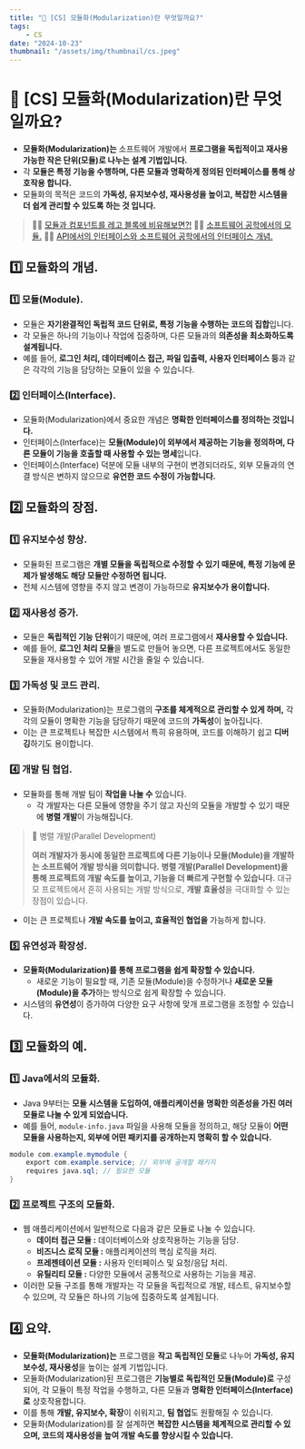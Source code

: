 ```yaml
---
title: "💾 [CS] 모듈화(Modularization)란 무엇일까요?"
tags:
    - CS
date: "2024-10-23"
thumbnail: "/assets/img/thumbnail/cs.jpeg"
---
```


# 💾 [CS] 모듈화(Modularization)란 무엇일까요?
- **모듈화(Modularization)는** 소프트웨어 개발에서 **프로그램을 독립적이고 재사용 가능한 작은 단위(모듈)로 나누는 설계 기법입니다.**
- 각 **모듈은 특정 기능을 수행하며, 다른 모듈과 명확하게 정의된 인터페이스를 통해 상호작용 합니다.**
- 모듈화의 목적은 코드의 **가독성, 유지보수성, 재사용성을 높이고, 복잡한 시스템을 더 쉽게 관리할 수 있도록 하는 것 입니다.**

> 🙋‍♂️ [모듈과 컴포넌트를 레고 블록에 비유해보면?!](https://www.devkobe24.com/CS/2024/2024-10-07-compare-modules-and-components-to-lego-blocks.html)
> 🙋‍♂️ [소프트웨어 공학에서의 모듈.](https://www.devkobe24.com/CS/2024/2024-10-07-modules-in-software-engineering.html)
> 🙋‍♂️ [API에서의 인터페이스와 소프트웨어 공학에서의 인터페이스 개념.](https://www.devkobe24.com/CS/2024/2024-10-10-interface-in-api-and-interface-concepts-in-software-engineering.html)

## 1️⃣ 모듈화의 개념.

### 1️⃣ 모듈(Module).
- 모듈은 **자기완결적인 독립적 코드 단위로, 특정 기능을 수행하는 코드의 집합**입니다.
- 각 모듈은 하나의 기능이나 작업에 집중하며, 다른 모듈과의 **의존성을 최소화하도록 설계됩니다.**
- 예를 들어, **로그인 처리, 데이터베이스 접근, 파일 입출력, 사용자 인터페이스 등**과 같은 각각의 기능을 담당하는 모듈이 있을 수 있습니다.

### 2️⃣ 인터페이스(Interface).
- 모듈화(Modularization)에서 중요한 개념은 **명확한 인터페이스를 정의하는 것입니다.**
- 인터페이스(Interface)는 **모듈(Module)이 외부에서 제공하는 기능을 정의하며, 다른 모듈이 기능을 호출할 때 사용할 수 있는 명세**입니다.
- 인터페이스(Interface) 덕분에 모듈 내부의 구현이 변경되더라도, 외부 모듈과의 연결 방식은 변하지 않으므로 **유연한 코드 수정이 가능합니다.**

## 2️⃣ 모듈화의 장점.

### 1️⃣ 유지보수성 향상.
- 모듈화된 프로그램은 **개별 모듈을 독립적으로 수정할 수 있기 때문에, 특정 기능에 문제가 발생해도 해당 모듈만 수정하면 됩니다.**
- 전체 시스템에 영향을 주지 않고 변경이 가능하므로 **유지보수가 용이합니다.**

### 2️⃣ 재사용성 증가.
- 모듈은 **독립적인 기능 단위**이기 때문에, 여러 프로그램에서 **재사용할 수 있습니다.**
- 예를 들어, **로그인 처리 모듈**을 별도로 만들어 놓으면, 다른 프로젝트에서도 동일한 모듈을 재사용할 수 있어 개발 시간을 줄일 수 있습니다.

### 3️⃣ 가독성 및 코드 관리.
- 모듈화(Modularization)는 프로그램의 **구조를 체계적으로 관리할 수 있게 하며,** 각각의 모듈이 명확한 기능을 담당하기 때문에 코드의 **가독성**이 높아집니다.
- 이는 큰 프로젝트나 복잡한 시스템에서 특히 유용하며, 코드를 이해하기 쉽고 **디버깅**하기도 용이합니다.

### 4️⃣ 개발 팀 협업.
- 모듈화를 통해 개발 팀이 **작업을 나눌 수** 있습니다.
    - 각 개발자는 다른 모듈에 영향을 주기 않고 자신의 모듈을 개발할 수 있기 때문에 **병렬 개발**이 가능해집니다.

> 📝 병렬 개발(Parallel Development)
> 
> **여러 개발자가 동시에 동일한 프로젝트에 다른 기능이나 모듈(Module)을 개발하는 소프트웨어 개발 방식을 의미합니다.**
> **병렬 개발(Parallel Development)을 통해 프로젝트의 개발 속도를 높이고, 기능을 더 빠르게 구현할 수 있습니다.**
> 대규모 프로젝트에서 흔히 사용되는 개발 방식으로, **개발 효율성**을 극대화할 수 있는 장점이 있습니다.

- 이는 큰 프로젝트나 **개발 속도를 높이고, 효율적인 협업을** 가능하게 합니다.

### 5️⃣ 유연성과 확장성.
- **모듈화(Modularization)를 통해 프로그램을 쉽게 확장할 수 있습니다.**
    - 새로운 기능이 필요할 때, 기존 모듈(Module)을 수정하거나 **새로운 모듈(Module)을 추가**하는 방식으로 쉽게 확장할 수 있습니다.
- 시스템의 **유연성**이 증가하여 다양한 요구 사항에 맞개 프로그램을 조정할 수 있습니다.

## 3️⃣ 모듈화의 예.

### 1️⃣ Java에서의 모듈화.
- Java 9부터는 **모듈 시스템을 도입하여, 애플리케이션을 명확한 의존성을 가진 여러 모듈로 나눌 수 있게 되었습니다.**
- 예를 들어, `module-info.java` 파일을 사용해 모듈을 정의하고, 해당 모듈이 **어떤 모듈을 사용하는지, 외부에 어떤 패키지를 공개하는지 명확히 할 수 있습니다.**

```java
module com.example.mymodule {
    export com.example.service; // 외부에 공개할 패키지
    requires java.sql; // 필요한 모듈
}
```

### 2️⃣ 프로젝트 구조의 모듈화.
- 웹 애플리케이션에서 일반적으로 다음과 같은 모듈로 나눌 수 있습니다.
    - **데이터 접근 모듈 :** 데이터베이스와 상호작용하는 기능을 담당.
    - **비즈니스 로직 모듈 :** 애플리케이션의 핵심 로직을 처리.
    - **프레젠테이션 모듈 :** 사용자 인터페이스 및 요청/응답 처리.
    - **유틸리티 모듈 :** 다양한 모듈에서 공통적으로 사용하는 기능을 제공.
- 이러한 모듈 구조를 통해 개발자는 각 모듈을 독립적으로 개발, 테스트, 유지보수할 수 있으며, 각 모듈은 하나의 기능에 집중하도록 설계됩니다.

## 4️⃣ 요약.
- **모듈화(Modularization)는** 프로그램을 **작고 독립적인 모듈**로 나누어 **가독성, 유지보수성, 재사용성**을 높이는 설계 기법입니다.
- 모듈화(Modularization)된 프로그램은 **기능별로 독립적인 모듈(Module)로** 구성되어, 각 모듈이 특정 작업을 수행하고, 다른 모듈과 **명확한 인터페이스(Interface)로** 상호작용합니다.
- 이를 통해 **개발, 유지보수, 확장**이 쉬워지고, **팀 협업**도 원활해질 수 있습니다.
- 모듈화(Modularization)를 잘 설계하면 **복잡한 시스템을 체계적으로 관리할 수 있으며, 코드의 재사용성을 높여 개발 속도를 향상시킬 수 있습니다.**
